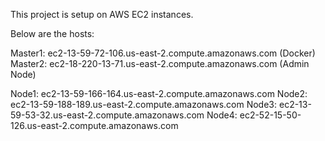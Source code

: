 This project is setup on AWS EC2 instances.

Below are the hosts:

Master1: ec2-13-59-72-106.us-east-2.compute.amazonaws.com (Docker)
Master2: ec2-18-220-13-71.us-east-2.compute.amazonaws.com (Admin Node)

Node1: ec2-13-59-166-164.us-east-2.compute.amazonaws.com
Node2: ec2-13-59-188-189.us-east-2.compute.amazonaws.com
Node3: ec2-13-59-53-32.us-east-2.compute.amazonaws.com
Node4: ec2-52-15-50-126.us-east-2.compute.amazonaws.com
